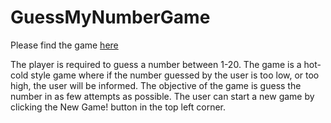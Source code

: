 # GuessMyNumberGame

Please find the game [here](https://abhirehal.github.io/GuessMyNumber/)

The player is required to guess a number between 1-20. The game is a hot-cold style game where if the number guessed by the user is too low, or too high, the user will be informed. The objective of the game is guess the number in as few attempts as possible. The user can start a new game by clicking the New Game! button in the top left corner.
